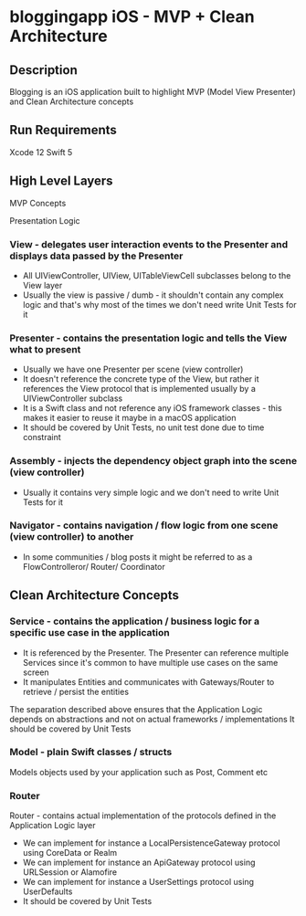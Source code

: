 # bloggingapp iOS - MVP + Clean Architecture

## Description
Blogging is an iOS application built to highlight MVP (Model View Presenter) and Clean Architecture concepts

##  Run Requirements

Xcode 12
Swift 5

##  High Level Layers

MVP Concepts

Presentation Logic

###  View - delegates user interaction events to the Presenter and displays data passed by the Presenter
 - All UIViewController, UIView, UITableViewCell subclasses belong to the View layer
 - Usually the view is passive / dumb - it shouldn't contain any complex logic and that's why most of the times we don't need write Unit Tests for it
    
###  Presenter - contains the presentation logic and tells the View what to present
 - Usually we have one Presenter per scene (view controller)
 - It doesn't reference the concrete type of the View, but rather it references the View protocol that is implemented usually by a UIViewController subclass
 - It is a Swift class and not reference any iOS framework classes - this makes it easier to reuse it maybe in a macOS application
 - It should be covered by Unit Tests, no unit test done due to time constraint
 
 ###  Assembly - injects the dependency object graph into the scene (view controller)
 - Usually it contains very simple logic and we don't need to write Unit Tests for it
 
 ###  Navigator - contains navigation / flow logic from one scene (view controller) to another
 - In some communities / blog posts it might be referred to as a FlowControlleror/ Router/ Coordinator

## Clean Architecture Concepts

###  Service - contains the application / business logic for a specific use case in the application
- It is referenced by the Presenter. The Presenter can reference multiple Services since it's common to have multiple use cases on the same screen
 - It manipulates Entities and communicates with Gateways/Router to retrieve / persist the entities

The separation described above ensures that the Application Logic depends on abstractions and not on actual frameworks / implementations
It should be covered by Unit Tests

###  Model - plain Swift classes / structs
Models objects used by your application such as Post, Comment etc

### Router 
Router - contains actual implementation of the protocols defined in the Application Logic layer
 - We can implement for instance a LocalPersistenceGateway protocol using CoreData or Realm
 - We can implement for instance an ApiGateway protocol using URLSession or Alamofire
 - We can implement for instance a UserSettings protocol using UserDefaults
 - It should be covered by Unit Tests
